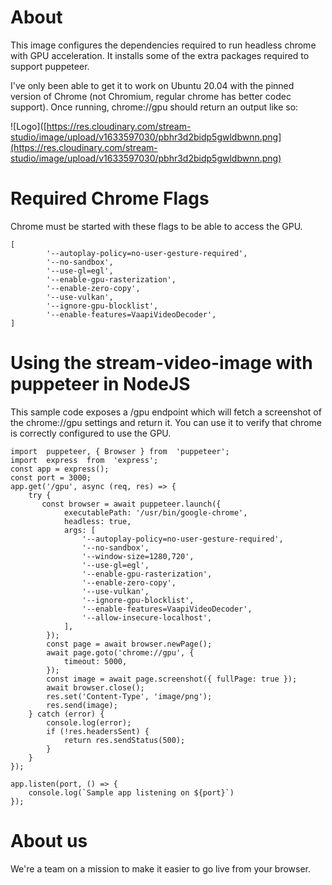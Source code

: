 # About
This image configures the dependencies required to run headless chrome with GPU acceleration. It installs some of the extra packages required to support puppeteer.

I've only been able to get it to work on Ubuntu 20.04 with the pinned version of Chrome (not Chromium, regular chrome has better codec support). Once running, chrome://gpu should return an output like so:

![Logo]([https://res.cloudinary.com/stream-studio/image/upload/v1633597030/pbhr3d2bidp5gwldbwnn.png](https://res.cloudinary.com/stream-studio/image/upload/v1633597030/pbhr3d2bidp5gwldbwnn.png)

# Required Chrome Flags
Chrome must be started with these flags to be able to access the GPU. 

    [
            '--autoplay-policy=no-user-gesture-required',
            '--no-sandbox',
            '--use-gl=egl',
            '--enable-gpu-rasterization',
            '--enable-zero-copy',
            '--use-vulkan',
            '--ignore-gpu-blocklist',
            '--enable-features=VaapiVideoDecoder',
    ]

# Using the stream-video-image with puppeteer in NodeJS
This sample code exposes a /gpu endpoint which will fetch a screenshot of the chrome://gpu settings and return it. You can use it to verify that chrome is correctly configured to use the GPU. 

    import  puppeteer, { Browser } from  'puppeteer';
    import  express  from  'express';
    const app = express();
    const port = 3000;
    app.get('/gpu', async (req, res) => {
	    try {
	       const browser = await puppeteer.launch({
		        executablePath: '/usr/bin/google-chrome',
		        headless: true,
		        args: [
		            '--autoplay-policy=no-user-gesture-required',
		            '--no-sandbox',
		            '--window-size=1280,720',
		            '--use-gl=egl',
		            '--enable-gpu-rasterization',
		            '--enable-zero-copy',
		            '--use-vulkan',
		            '--ignore-gpu-blocklist',
		            '--enable-features=VaapiVideoDecoder',
		            '--allow-insecure-localhost',
		        ],
		    });
	        const page = await browser.newPage();
	        await page.goto('chrome://gpu', {
	            timeout: 5000,
	        });
	        const image = await page.screenshot({ fullPage: true });
	        await browser.close();
	        res.set('Content-Type', 'image/png');
	        res.send(image);
	    } catch (error) {
	        console.log(error);
	        if (!res.headersSent) {
	            return res.sendStatus(500);
	        }
	    }
    });
    
    app.listen(port, () => {
	    console.log(`Sample app listening on ${port}`)
    });
    
# About us
We're a team on a mission to make it easier to go live from your browser. 